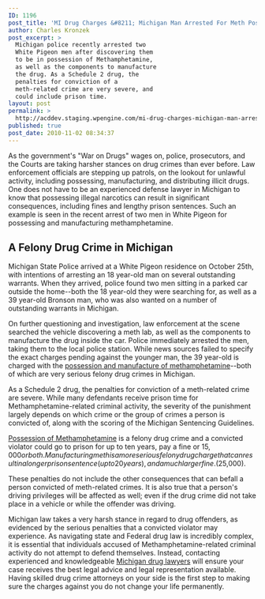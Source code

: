 ```yaml
---
ID: 1196
post_title: 'MI Drug Charges &#8211; Michigan Man Arrested For Meth Possession and Manufacture in White Pigeon'
author: Charles Kronzek
post_excerpt: >
  Michigan police recently arrested two
  White Pigeon men after discovering them
  to be in possession of Methamphetamine,
  as well as the components to manufacture
  the drug. As a Schedule 2 drug, the
  penalties for conviction of a
  meth-related crime are very severe, and
  could include prison time.
layout: post
permalink: >
  http://acddev.staging.wpengine.com/mi-drug-charges-michigan-man-arrested-for-meth-possesion-and-manufacture-in-white-pigeon.html
published: true
post_date: 2010-11-02 08:34:37
---
```

As the government's "War on Drugs" wages on, police, prosecutors, and the Courts are taking harsher stances on drug crimes than ever before. Law enforcement officials are stepping up patrols, on the lookout for unlawful activity, including possessing, manufacturing, and distributing illicit drugs. One does not have to be an experienced defense lawyer in Michigan to know that possessing illegal narcotics can result in significant consequences, including fines and lengthy prison sentences. Such an example is seen in the recent arrest of two men in White Pigeon for possessing and manufacturing methamphetamine.
<h2>A Felony Drug Crime in Michigan</h2>
Michigan State Police arrived at a White Pigeon residence on October 25th, with intentions of arresting an 18 year-old man on several outstanding warrants. When they arrived, police found two men sitting in a parked car outside the home--both the 18 year-old they were searching for, as well as a 39 year-old Bronson man, who was also wanted on a number of outstanding warrants in Michigan.

On further questioning and investigation, law enforcement at the scene searched the vehicle discovering a meth lab, as well as the components to manufacture the drug inside the car. Police immediately arrested the men, taking them to the local police station. While news sources failed to specify the exact charges pending against the younger man, the 39 year-old is charged with the <a href="http://acddev.staging.wpengine.com/methamphetamine.html" target="_blank">possession and manufacture of methamphetamine</a>--both of which are very serious felony drug crimes in Michigan.

As a Schedule 2 drug, the penalties for conviction of a meth-related crime are severe. While many defendants receive prison time for Methamphetamine-related criminal activity, the severity of the punishment largely depends on which crime or the group of crimes a person is convicted of, along with the scoring of the Michigan Sentencing Guidelines.

<a href="http://acddev.staging.wpengine.com/methamphetamine.html" target="_blank">Possession of Methamphetamine</a> is a felony drug crime and a convicted violator could go to prison for up to ten years, pay a fine or $15,000 or both. Manufacturing meth is a more serious felony drug charge that can result in a longer prison sentence (up to 20 years), and a much larger fine. ($25,000).

These penalties do not include the other consequences that can befall a person convicted of meth-related crimes. It is also true that a person's driving privileges will be affected as well; even if the drug crime did not take place in a vehicle or while the offender was driving.

Michigan law takes a very harsh stance in regard to drug offenders, as evidenced by the serious penalties that a convicted violator may experience. As navigating state and Federal drug law is incredibly complex, it is essential that individuals accused of Methamphetamine-related criminal activity do not attempt to defend themselves. Instead, contacting experienced and knowledgeable <a href="http://acddev.staging.wpengine.com" target="_blank">Michigan drug lawyers</a> will ensure your case receives the best legal advice and legal representation available. Having skilled drug crime attorneys on your side is the first step to making sure the charges against you do not change your life permanently.